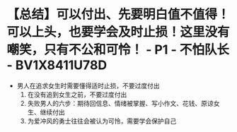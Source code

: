 # 【总结】可以付出、先要明白值不值得！可以上头，也要学会及时止损！这里没有嘲笑，只有不公和可怜！ - P1 - 不怕队长 - BV1X8411U78D

-   男人在追求女生时需要懂得适时止损，不要过度付出
    1.  在没有追到女生之前，不要过度付出
    2.  失败男人的六步：期待回信息、情绪被掌握、写小作文、花钱、原谅女生、继续付出
    3.  为爱冲风的勇士往往会被认为可怜，需要学会保护自己